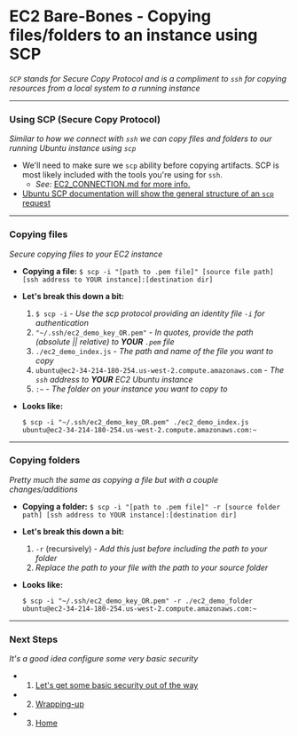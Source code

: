 # EC2 Bare-Bones - Copying files/folders to an instance using SCP
*`SCP` stands for Secure Copy Protocol and is a compliment to `ssh` for copying resources from a local system to a running instance*

---

### **Using SCP** (Secure Copy Protocol)
*Similar to how we connect with `ssh` we can copy files and folders to our running Ubuntu instance using `scp`*
- We'll need to make sure we `scp` ability before copying artifacts. SCP is most likely included with the tools you're using for `ssh`. 
  - *See:* [EC2_CONNECTION.md for more info.][ec2-connection]
- [Ubuntu SCP documentation will show the general structure of an `scp` request][ubuntu-scp-docs]

---

### **Copying files**
*Secure copying files to your EC2 instance*
- **Copying a file:** `$ scp -i "[path to .pem file]" [source file path] [ssh address to YOUR instance]:[destination dir]`

- **Let's break this down a bit:**

  1. `$ scp -i` - *Use the scp protocol providing an identity file `-i` for authentication*
  2. `"~/.ssh/ec2_demo_key_OR.pem"` - *In quotes, provide the path (absolute || relative) to **YOUR** `.pem` file*
  3. `./ec2_demo_index.js` - *The path and name of the file you want to copy*
  4. `ubuntu@ec2-34-214-180-254.us-west-2.compute.amazonaws.com` - *The `ssh` address to **YOUR** EC2 Ubuntu instance*
  5. `:~` - *The folder on your instance you want to copy to*

- **Looks like:**

  `$ scp -i "~/.ssh/ec2_demo_key_OR.pem" ./ec2_demo_index.js ubuntu@ec2-34-214-180-254.us-west-2.compute.amazonaws.com:~`


---

### **Copying folders**
*Pretty much the same as copying a file but with a couple changes/additions*
  - **Copying a folder:** `$ scp -i "[path to .pem file]" -r [source folder path] [ssh address to YOUR instance]:[destination dir]`

  - **Let's break this down a bit:**
    1. `-r` (recursively) - *Add this just before including the path to your folder*
    2. *Replace the path to your file with the path to your source folder*

- **Looks like:**

  `$ scp -i "~/.ssh/ec2_demo_key_OR.pem" -r ./ec2_demo_folder ubuntu@ec2-34-214-180-254.us-west-2.compute.amazonaws.com:~`

---

### **Next Steps**
*It's a good idea configure some very basic security*

  - 1. [Let's get some basic security out of the way][ec2-security]
  - 2. [Wrapping-up][ec2-wrap-up]
  - 3. [Home][ec2-home]

[ec2-home]: ./
[ec2-security]: ./EC2_BASIC_SECURITY.md
[ec2-wrap-up]: ./EC2_WRAP_UP.md

[ubuntu-scp-docs]: https://help.ubuntu.com/community/SSH/TransferFiles
[ec2-connection]: ./EC2_CONNECTION.md